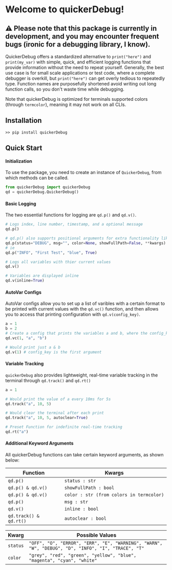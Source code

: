 # Welcome to quickerDebug!

## ⚠️ Please note that this package is currently in development, and you may encounter frequent bugs (ironic for a debugging library, I know).

QuickerDebug offers a standardized alternative to `print("here")` and `print(my_var)` with simple, quick, and efficient logging functions that provide information without the need to repeat yourself. Generally, the best use case is for small scale applications or test code, where a complete debugger is overkill, but `print("here")` can get overly tedious to repeatedly type. Function names are purposefully shortened avoid writing out long function calls, so you don't waste time while debugging.

Note that quickerDebug is optimized for terminals supported colors (through `termcolor`), meaning it may not work on all CLIs.

## Installation

`>> pip install quickerDebug`

## Quick Start

#### Initialization

To use the package, you need to create an instance of `QuickerDebug`, from which methods can be called.

```python
from quickerDebug import quickerDebug
qd = quickerDebug.QuickerDebug()
```

#### Basic Logging

The two essential functions for logging are `qd.p()` and `qd.v()`.

```python
# Logs index, line number, timestamp, and a optional message
qd.p()

# qd.p() also supports positional arguments for extra functionality like so:
qd.p(status="DEBUG", msg="", color=None, showFullPath=False, **kwargs)
# ie
qd.p("INFO", "First Test", "blue", True)

# Logs all variables with thier current values
qd.v()

# Variables are displayed inline
qd.v(inline=True)
```

#### AutoVar Configs

AutoVar configs allow you to set up a list of varibles with a certain format to be printed with current values with the `qd.vc()` function, and then allows you to access that printing configuration with `qd.v(config_key)`.

```python
a = 1
b = 2
# Create a config that prints the variables a and b, where the config_key is 1
qd.vc(1, "a", "b")

# Would print just a & b
qd.v(1) # config_key is the first argument
```

#### Variable Tracking

`quickerDebug` also provides lightweight, real-time variable tracking in the terminal through `qd.track()` and `qd.rt()`

```python
a = 1

# Would print the value of a every 10ms for 5s
qd.track("a", 10, 5)

# Would clear the terminal after each print
qd.track("a", 10, 5, autoclear=True)

# Preset Function for indefinite real-time tracking
qd.rt("a")
```

#### Additional Keyword Arguments

All quickerDebug functions can take certain keyword arguments, as shown below:

| Function               | Kwargs                                    |
| ---------------------- | ----------------------------------------- |
| `qd.p()`               | `status : str `                           |
| `qd.p() & qd.v()`      | `showFullPath : bool `                    |
| `qd.p() & qd.v()`      | `color : str (from colors in termcolor) ` |
| `qd.p()`               | `msg : str`                               |
| `qd.v()`               | `inline : bool`                           |
| `qd.track() & qd.rt()` | `autoclear : bool`                        |

| Kwarg    | Possible Values                                                                                    |
| -------- | -------------------------------------------------------------------------------------------------- |
| `status` | `"OFF", "O", "ERROR", "ERR", "E", "WARNING", "WARN", "W", "DEBUG", "D", "INFO", "I", "TRACE", "T"` |
| `color`  | `"grey", "red", "green", "yellow", "blue", "magenta", "cyan", "white"`                             |
